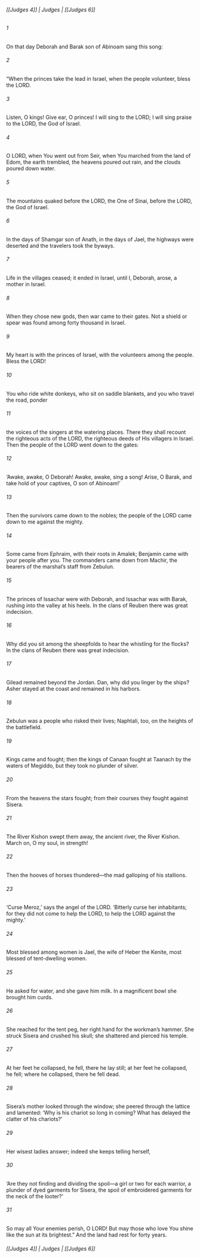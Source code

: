 ###### [[Judges 4]] | Judges | [[Judges 6]]

###### 1
On that day Deborah and Barak son of Abinoam sang this song:
###### 2
“When the princes take the lead in Israel, when the people volunteer, bless the LORD.
###### 3
Listen, O kings! Give ear, O princes! I will sing to the LORD; I will sing praise to the LORD, the God of Israel.
###### 4
O LORD, when You went out from Seir, when You marched from the land of Edom, the earth trembled, the heavens poured out rain, and the clouds poured down water.
###### 5
The mountains quaked before the LORD, the One of Sinai, before the LORD, the God of Israel.
###### 6
In the days of Shamgar son of Anath, in the days of Jael, the highways were deserted and the travelers took the byways.
###### 7
Life in the villages ceased; it ended in Israel, until I, Deborah, arose, a mother in Israel.
###### 8
When they chose new gods, then war came to their gates. Not a shield or spear was found among forty thousand in Israel.
###### 9
My heart is with the princes of Israel, with the volunteers among the people. Bless the LORD!
###### 10
You who ride white donkeys, who sit on saddle blankets, and you who travel the road, ponder
###### 11
the voices of the singers at the watering places. There they shall recount the righteous acts of the LORD, the righteous deeds of His villagers in Israel. Then the people of the LORD went down to the gates:
###### 12
‘Awake, awake, O Deborah! Awake, awake, sing a song! Arise, O Barak, and take hold of your captives, O son of Abinoam!’
###### 13
Then the survivors came down to the nobles; the people of the LORD came down to me against the mighty.
###### 14
Some came from Ephraim, with their roots in Amalek; Benjamin came with your people after you. The commanders came down from Machir, the bearers of the marshal’s staff from Zebulun.
###### 15
The princes of Issachar were with Deborah, and Issachar was with Barak, rushing into the valley at his heels. In the clans of Reuben there was great indecision.
###### 16
Why did you sit among the sheepfolds to hear the whistling for the flocks? In the clans of Reuben there was great indecision.
###### 17
Gilead remained beyond the Jordan. Dan, why did you linger by the ships? Asher stayed at the coast and remained in his harbors.
###### 18
Zebulun was a people who risked their lives; Naphtali, too, on the heights of the battlefield.
###### 19
Kings came and fought; then the kings of Canaan fought at Taanach by the waters of Megiddo, but they took no plunder of silver.
###### 20
From the heavens the stars fought; from their courses they fought against Sisera.
###### 21
The River Kishon swept them away, the ancient river, the River Kishon. March on, O my soul, in strength!
###### 22
Then the hooves of horses thundered—the mad galloping of his stallions.
###### 23
‘Curse Meroz,’ says the angel of the LORD. ‘Bitterly curse her inhabitants; for they did not come to help the LORD, to help the LORD against the mighty.’
###### 24
Most blessed among women is Jael, the wife of Heber the Kenite, most blessed of tent-dwelling women.
###### 25
He asked for water, and she gave him milk. In a magnificent bowl she brought him curds.
###### 26
She reached for the tent peg, her right hand for the workman’s hammer. She struck Sisera and crushed his skull; she shattered and pierced his temple.
###### 27
At her feet he collapsed, he fell, there he lay still; at her feet he collapsed, he fell; where he collapsed, there he fell dead.
###### 28
Sisera’s mother looked through the window; she peered through the lattice and lamented: ‘Why is his chariot so long in coming? What has delayed the clatter of his chariots?’
###### 29
Her wisest ladies answer; indeed she keeps telling herself,
###### 30
‘Are they not finding and dividing the spoil—a girl or two for each warrior, a plunder of dyed garments for Sisera, the spoil of embroidered garments for the neck of the looter?’
###### 31
So may all Your enemies perish, O LORD! But may those who love You shine like the sun at its brightest.” And the land had rest for forty years.

###### [[Judges 4]] | Judges | [[Judges 6]]

